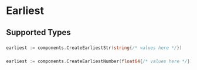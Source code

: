 # Earliest


## Supported Types

### 

```go
earliest := components.CreateEarliestStr(string{/* values here */})
```

### 

```go
earliest := components.CreateEarliestNumber(float64{/* values here */})
```

